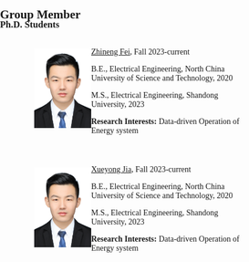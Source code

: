 <h1 id="members"></h1>

<h2 style="margin: 30px 0px -15px;">Group Member<temp style="font-size:15px;"></temp></h2>

<style>
  body {
    font-family: "Times New Roman", sans-serif;
    margin: 0;
    padding: 0;
    box-sizing: border-box;
  }

  figure {
    display: flex;
    align-items: center;
    padding: 20px;
  }

  /* img {
    width: 10;
    height: auto;
    margin-right: 10px;
  } */

  figcaption {
    margin: 0;
  }

</style>

<h3 style="margin: 10px 0px 10px;">Ph.D. Students</h3>

<body>

<figure style="padding-top: 2px;">
  <img src="./assets/img/Jia.png" alt="Description" width="100" height="auto">
  <figcaption>
    <p style="margin-bottom: 2px;"><a href="https://scholar.google.com.hk/citations?user=U3qM0kAAAAAJ&hl=en&oi=ao">Zhineng Fei</a>, Fall 2023-current</p>
    <p style="margin-bottom: 2px;">B.E., Electrical Engineering, North China University of Science and Technology, 2020</p>
    <p style="margin-bottom: 2px;">M.S., Electrical Engineering, Shandong University, 2023</p>
    <p style="margin-bottom: 2px;"><strong>Research Interests:</strong> Data-driven Operation of Energy system</p>
  </figcaption>
</figure>
<figure style="padding-top: 2px;">
  <img src="./assets/img/Jia.png" alt="Description" width="100" height="auto">
  <figcaption style="margin-bottom: 5px;">
    <p style="margin-bottom: 2px;"><a href="https://scholar.google.com.hk/citations?user=blA_MDsAAAAJ&hl=en&oi=ao">Xueyong Jia</a>, Fall 2023-current</p>
    <p style="margin-bottom: 2px;">B.E., Electrical Engineering, North China University of Science and Technology, 2020</p>
    <p style="margin-bottom: 2px;">M.S., Electrical Engineering, Shandong University, 2023</p>
    <p style="margin-bottom: 2px;"><strong>Research Interests:</strong> Data-driven Operation of Energy system</p>
  </figcaption>
</figure>

</body>






































<!-- <li><strong>[NOV. 2023]</strong> <span style="color:#e74d3c"><a href="https://icloud.songchen.science/?/AHE%20Measurement/">I-V Measurement System</a></span> has been released.</li>
<li><strong>[OCT. 2023]</strong> The Tech Blog <span style="color:#e74d3c"><a href="https://songchen.science/blog/">"The Hitchhiker's Guide to Galaxy"</a></span> has now integrated an <span style="color:#e74d3c"><a href="https://icloud.songchen.science">onedrive file list program</a></span> implemented by calling API.</li>
<li><strong>[OCT. 2023]</strong> The Tech Blog <span style="color:#e74d3c"><a href="https://songchen.science/blog/">"The Hitchhiker's Guide to Galaxy"</a></span> has now a <span style="color:#e74d3c"><a href="https://songchen.science/blog/zh-CN">chinese version</a></span>. The content inside can be separately edited. Later maybe a german version.</li>
<li><strong>[OCT. 2023]</strong> A Tech Blog <span style="color:#e74d3c"><a href="https://songchen.science/blog/">"The Hitchhiker's Guide to Galaxy"</a></span> was integrated to this personal homepage, the webblog is based on <span style="color:#e74d3c"><a href="https://hexo.io/">Hexo</a></span>: a webblog framework</li>
<li><strong>[SEP. 2023]</strong> The BeMAGIC Final Event will be held between 14-15 December 2023 at <span style="color:#e74d3c"><a href="https://www.uab.cat/web/universitat-autonoma-de-barcelona-1345467954774.html">UAB</a></span>, Barcelona, Spain.</li>	
<li><strong>[AUG. 2023]</strong> <a href="https://song-chen1.github.io/">Personal Homepage</a>, I will begin to upload some built-by-myself softwares and scripts to the <span style="color:#e74d3c"><a href="https://github.com/song-chen1/">GitHub</a></span> to help this community.</li>
<li><strong>[AUG. 2023]</strong> I will participate in the upcoming 13th Joint European Magnetic Symposia <a href="https://www.jems2023.es/">JEMS2023</a>, in the form of poster presentation with the title <span style="color:#e74d3c"><a href="./assets/files/JEMS2023_Song">Reversible magneto-Ionic effect in crystallized W-CoFeB-MgO-HfO2 ultra-thin films with perpendicular anisotropy.</a></span></li>
<li><strong>[JUN. 2023]</strong> Secondment at the institute <a href="https://www.imm.cnr.it/">CNR-IMM</a>, in collarboartion with professor <span style="color:#e74d3c"><a href="https://www.mdm.imm.cnr.it/users/lamperti-alessio">Alessio Lamperti.</a></span></li>
<li><strong>[DEC. 2022]</strong> Secondment at the  <a href="https://www.aalto.fi/en/department-of-applied-physics">department Applied Physics of Aalto University</a>, in collarboartion with professor <span style="color:#e74d3c"><a href="https://www.aalto.fi/en/people/sebastiaan-van-dijken">Sebastiaan van Dijken.</a></span></li>
<li><strong>[JUN. 2022]</strong> Secondment at the  <a href="https://www.aalto.fi/en/department-of-applied-physics">department Applied Physics of Aalto University</a>, in collarboartion with professor <span style="color:#e74d3c"><a href="https://www.aalto.fi/en/people/sebastiaan-van-dijken">Sebastiaan van Dijken.</a></span></li> -->

<!-- <li> <a href="javascript:toggle_vis('newsmore')">Show more</a> </li>
<div id="newsmore" style="display:none">
<li><strong>[JUN. 2021]</strong> Join the <a href="https://www.spin-ion.com/">Spin-Ion Technologies</a>, involved in the <a href="https://bemagic-etn.eu/">BeMAGIC</a> program (Marie Sklodowska-Curie European Training Network).</li>
</div> -->

